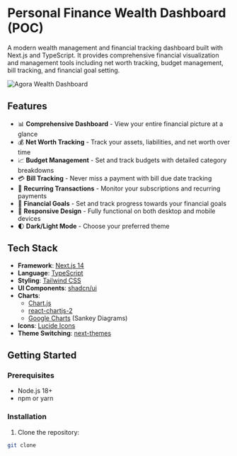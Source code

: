 # Personal Finance Wealth Dashboard (POC)

A modern wealth management and financial tracking dashboard built with Next.js and TypeScript. It provides comprehensive financial visualization and management tools including net worth tracking, budget management, bill tracking, and financial goal setting.

![Agora Wealth Dashboard](./img/dashboard01.png)

## Features

- 📊 **Comprehensive Dashboard** - View your entire financial picture at a glance
- 💰 **Net Worth Tracking** - Track your assets, liabilities, and net worth over time
- 📈 **Budget Management** - Set and track budgets with detailed category breakdowns
- 💳 **Bill Tracking** - Never miss a payment with bill due date tracking
- 🔄 **Recurring Transactions** - Monitor your subscriptions and recurring payments
- 🎯 **Financial Goals** - Set and track progress towards your financial goals
- 📱 **Responsive Design** - Fully functional on both desktop and mobile devices
- 🌓 **Dark/Light Mode** - Choose your preferred theme

## Tech Stack

- **Framework**: [Next.js 14](https://nextjs.org/)
- **Language**: [TypeScript](https://www.typescriptlang.org/)
- **Styling**: [Tailwind CSS](https://tailwindcss.com/)
- **UI Components**: [shadcn/ui](https://ui.shadcn.com/)
- **Charts**: 
  - [Chart.js](https://www.chartjs.org/)
  - [react-chartjs-2](https://react-chartjs-2.js.org/)
  - [Google Charts](https://developers.google.com/chart) (Sankey Diagrams)
- **Icons**: [Lucide Icons](https://lucide.dev/)
- **Theme Switching**: [next-themes](https://github.com/pacocoursey/next-themes)

## Getting Started

### Prerequisites

- Node.js 18+ 
- npm or yarn

### Installation

1. Clone the repository:

```bash
git clone
